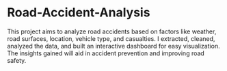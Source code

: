 # Road-Accident-Analysis
This project aims to analyze road accidents based on factors like weather, road surfaces, location, vehicle type, and casualties. I extracted, cleaned, analyzed the data, and built an interactive dashboard for easy visualization. The insights gained will aid in accident prevention and improving road safety.
